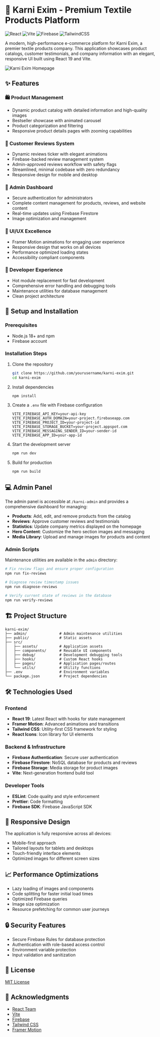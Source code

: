# 🧵 Karni Exim - Premium Textile Products Platform

![React](https://img.shields.io/badge/React-19-61DAFB?style=for-the-badge&logo=react)
![Vite](https://img.shields.io/badge/Vite-6-646CFF?style=for-the-badge&logo=vite)
![Firebase](https://img.shields.io/badge/Firebase-11-FFCA28?style=for-the-badge&logo=firebase)
![TailwindCSS](https://img.shields.io/badge/Tailwind-3.4-38B2AC?style=for-the-badge&logo=tailwind-css)

A modern, high-performance e-commerce platform for Karni Exim, a premier textile products company. This application showcases product catalogs, customer testimonials, and company information with an elegant, responsive UI built using React 19 and Vite.

![Karni Exim Homepage](public/screenshot-home.png)

## ✨ Features

### 🛍️ Product Management
- Dynamic product catalog with detailed information and high-quality images
- Bestseller showcase with animated carousel
- Product categorization and filtering
- Responsive product details pages with zooming capabilities

### 👥 Customer Reviews System
- Dynamic reviews ticker with elegant animations
- Firebase-backed review management system
- Admin-approved reviews workflow with safety flags
- Streamlined, minimal codebase with zero redundancy
- Responsive design for mobile and desktop

### 🔧 Admin Dashboard
- Secure authentication for administrators
- Complete content management for products, reviews, and website content
- Real-time updates using Firebase Firestore
- Image optimization and management

### 🎨 UI/UX Excellence
- Framer Motion animations for engaging user experience
- Responsive design that works on all devices
- Performance optimized loading states
- Accessibility compliant components

### 🧰 Developer Experience
- Hot module replacement for fast development
- Comprehensive error handling and debugging tools
- Maintenance utilities for database management
- Clean project architecture

## 🚀 Setup and Installation

### Prerequisites
- Node.js 18+ and npm
- Firebase account

### Installation Steps

1. Clone the repository
   ```bash
   git clone https://github.com/yourusername/karni-exim.git
   cd karni-exim
   ```

2. Install dependencies
   ```bash
   npm install
   ```

3. Create a `.env` file with Firebase configuration
   ```
   VITE_FIREBASE_API_KEY=your-api-key
   VITE_FIREBASE_AUTH_DOMAIN=your-project.firebaseapp.com
   VITE_FIREBASE_PROJECT_ID=your-project-id
   VITE_FIREBASE_STORAGE_BUCKET=your-project.appspot.com
   VITE_FIREBASE_MESSAGING_SENDER_ID=your-sender-id
   VITE_FIREBASE_APP_ID=your-app-id
   ```

4. Start the development server
   ```bash
   npm run dev
   ```

5. Build for production
   ```bash
   npm run build
   ```

## 💻 Admin Panel

The admin panel is accessible at `/karni-admin` and provides a comprehensive dashboard for managing:

- **Products**: Add, edit, and remove products from the catalog
- **Reviews**: Approve customer reviews and testimonials
- **Statistics**: Update company metrics displayed on the homepage
- **Hero Content**: Customize the hero section images and messaging
- **Media Library**: Upload and manage images for products and content

### Admin Scripts

Maintenance utilities are available in the `admin` directory:

```bash
# Fix review flags and ensure proper configuration
npm run fix-reviews

# Diagnose review timestamp issues
npm run diagnose-reviews

# Verify current state of reviews in the database
npm run verify-reviews
```

## 🏗️ Project Structure

```
karni-exim/
├── admin/               # Admin maintenance utilities
├── public/              # Static assets
├── src/
│   ├── assets/          # Application assets
│   ├── components/      # Reusable UI components
│   ├── debug/           # Development debugging tools
│   ├── hooks/           # Custom React hooks
│   ├── pages/           # Application pages/routes
│   └── utils/           # Utility functions
├── .env                 # Environment variables
└── package.json         # Project dependencies
```

## 🛠️ Technologies Used

### Frontend
- **React 19**: Latest React with hooks for state management
- **Framer Motion**: Advanced animations and transitions
- **Tailwind CSS**: Utility-first CSS framework for styling
- **React Icons**: Icon library for UI elements

### Backend & Infrastructure
- **Firebase Authentication**: Secure user authentication
- **Firebase Firestore**: NoSQL database for products and reviews
- **Firebase Storage**: Media storage for product images
- **Vite**: Next-generation frontend build tool

### Developer Tools
- **ESLint**: Code quality and style enforcement
- **Prettier**: Code formatting
- **Firebase SDK**: Firebase JavaScript SDK

## 📱 Responsive Design

The application is fully responsive across all devices:
- Mobile-first approach
- Tailored layouts for tablets and desktops
- Touch-friendly interface elements
- Optimized images for different screen sizes

## 📈 Performance Optimizations

- Lazy loading of images and components
- Code splitting for faster initial load times
- Optimized Firebase queries
- Image size optimization
- Resource prefetching for common user journeys

## 🔒 Security Features

- Secure Firebase Rules for database protection
- Authentication with role-based access control
- Environment variable protection
- Input validation and sanitization

## 📝 License

[MIT License](LICENSE)

## 🙏 Acknowledgments

- [React Team](https://reactjs.org/)
- [Vite](https://vitejs.dev/)
- [Firebase](https://firebase.google.com/)
- [Tailwind CSS](https://tailwindcss.com/)
- [Framer Motion](https://www.framer.com/motion/)
